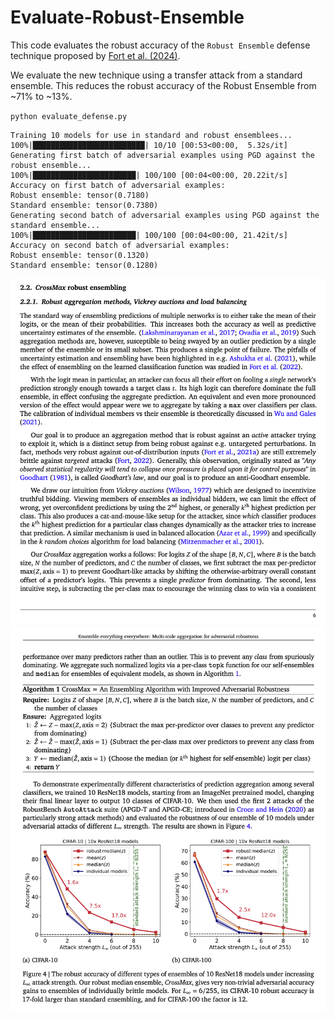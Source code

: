 # Evaluate-Robust-Ensemble

This code evaluates the robust accuracy of the `Robust Ensemble` defense technique proposed by [Fort et al. (2024)](https://arxiv.org/pdf/2408.05446).

We evaluate the new technique using a transfer attack from a standard ensemble. This reduces the
robust accuracy of the Robust Ensemble from ~71% to ~13%.


`python evaluate_defense.py`

```
Training 10 models for use in standard and robust ensemblees...                                                                                                                                                     
100%|█████████████████████████| 10/10 [00:53<00:00,  5.32s/it]
Generating first batch of adversarial examples using PGD against the robust ensemble...
100%|███████████████████████| 100/100 [00:04<00:00, 20.22it/s]
Accuracy on first batch of adversarial examples:
Robust ensemble: tensor(0.7180)
Standard ensemble: tensor(0.7380)
Generating second batch of adversarial examples using PGD against the standard ensemble...
100%|███████████████████████| 100/100 [00:04<00:00, 21.42it/s]
Accuracy on second batch of adversarial examples:
Robust ensemble: tensor(0.1320)
Standard ensemble: tensor(0.1280)
```

![](imgs/fort2024a.png)
![](imgs/fort2024b.png)


